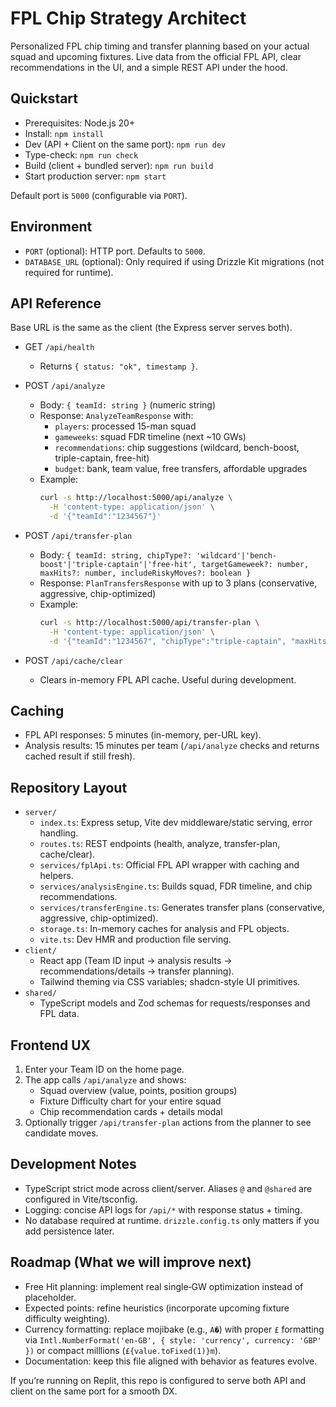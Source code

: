 # FPL Chip Strategy Architect

Personalized FPL chip timing and transfer planning based on your actual squad and upcoming fixtures. Live data from the official FPL API, clear recommendations in the UI, and a simple REST API under the hood.

## Quickstart

- Prerequisites: Node.js 20+
- Install: `npm install`
- Dev (API + Client on the same port): `npm run dev`
- Type-check: `npm run check`
- Build (client + bundled server): `npm run build`
- Start production server: `npm start`

Default port is `5000` (configurable via `PORT`).

## Environment

- `PORT` (optional): HTTP port. Defaults to `5000`.
- `DATABASE_URL` (optional): Only required if using Drizzle Kit migrations (not required for runtime).

## API Reference

Base URL is the same as the client (the Express server serves both).

- GET `/api/health`
  - Returns `{ status: "ok", timestamp }`.

- POST `/api/analyze`
  - Body: `{ teamId: string }` (numeric string)
  - Response: `AnalyzeTeamResponse` with:
    - `players`: processed 15-man squad
    - `gameweeks`: squad FDR timeline (next ~10 GWs)
    - `recommendations`: chip suggestions (wildcard, bench-boost, triple-captain, free-hit)
    - `budget`: bank, team value, free transfers, affordable upgrades
  - Example:
    ```bash
    curl -s http://localhost:5000/api/analyze \
      -H 'content-type: application/json' \
      -d '{"teamId":"1234567"}'
    ```

- POST `/api/transfer-plan`
  - Body: `{ teamId: string, chipType?: 'wildcard'|'bench-boost'|'triple-captain'|'free-hit', targetGameweek?: number, maxHits?: number, includeRiskyMoves?: boolean }`
  - Response: `PlanTransfersResponse` with up to 3 plans (conservative, aggressive, chip-optimized)
  - Example:
    ```bash
    curl -s http://localhost:5000/api/transfer-plan \
      -H 'content-type: application/json' \
      -d '{"teamId":"1234567", "chipType":"triple-captain", "maxHits":1}'
    ```

- POST `/api/cache/clear`
  - Clears in-memory FPL API cache. Useful during development.

## Caching

- FPL API responses: 5 minutes (in-memory, per-URL key).
- Analysis results: 15 minutes per team (`/api/analyze` checks and returns cached result if still fresh).

## Repository Layout

- `server/`
  - `index.ts`: Express setup, Vite dev middleware/static serving, error handling.
  - `routes.ts`: REST endpoints (health, analyze, transfer-plan, cache/clear).
  - `services/fplApi.ts`: Official FPL API wrapper with caching and helpers.
  - `services/analysisEngine.ts`: Builds squad, FDR timeline, and chip recommendations.
  - `services/transferEngine.ts`: Generates transfer plans (conservative, aggressive, chip-optimized).
  - `storage.ts`: In-memory caches for analysis and FPL objects.
  - `vite.ts`: Dev HMR and production file serving.
- `client/`
  - React app (Team ID input → analysis results → recommendations/details → transfer planning).
  - Tailwind theming via CSS variables; shadcn-style UI primitives.
- `shared/`
  - TypeScript models and Zod schemas for requests/responses and FPL data.

## Frontend UX

1. Enter your Team ID on the home page.
2. The app calls `/api/analyze` and shows:
   - Squad overview (value, points, position groups)
   - Fixture Difficulty chart for your entire squad
   - Chip recommendation cards + details modal
3. Optionally trigger `/api/transfer-plan` actions from the planner to see candidate moves.

## Development Notes

- TypeScript strict mode across client/server. Aliases `@` and `@shared` are configured in Vite/tsconfig.
- Logging: concise API logs for `/api/*` with response status + timing.
- No database required at runtime. `drizzle.config.ts` only matters if you add persistence later.

## Roadmap (What we will improve next)

- Free Hit planning: implement real single‑GW optimization instead of placeholder.
- Expected points: refine heuristics (incorporate upcoming fixture difficulty weighting).
- Currency formatting: replace mojibake (e.g., `A�`) with proper `£` formatting via `Intl.NumberFormat('en-GB', { style: 'currency', currency: 'GBP' })` or compact milllions (`£{value.toFixed(1)}m`).
- Documentation: keep this file aligned with behavior as features evolve.

If you’re running on Replit, this repo is configured to serve both API and client on the same port for a smooth DX.
